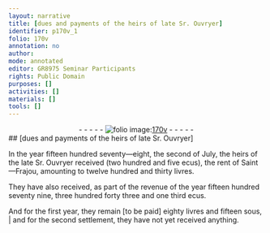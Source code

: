 ```yaml
---
layout: narrative
title: [dues and payments of the heirs of late Sr. Ouvryer]
identifier: p170v_1
folio: 170v
annotation: no
author:
mode: annotated
editor: GR8975 Seminar Participants
rights: Public Domain
purposes: []
activities: []
materials: []
tools: []
---
```


 <div class="folio" align="center">- - - - - <a href="http://gallica.bnf.fr/ark:/12148/btv1b10500001g/f346.item" target="_blank"><img src="https://cu-mkp.github.io/GR8975-edition/assets/photo-icon.png" alt="folio image: " style="display:inline-block; margin-bottom:-3px;"/>170v</a> - - - - - </div> 
## [dues and payments of the heirs of late Sr. Ouvryer]

 
In the year fifteen hundred seventy—eight, the second of July, the heirs of the late Sr. Ouvryer received (two hundred and five ecus), the rent of Saint—Frajou, amounting to twelve hundred and thirty livres.
 
They have also received, as part of the revenue of the year fifteen hundred seventy nine, three hundred forty three and one third ecus.
 
And for the first year, they remain [to be paid] eighty livres and fifteen sous, | and for the second settlement, they have not yet received anything.
 